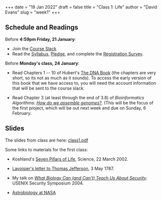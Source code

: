 +++
date = "19 Jan 2022"
draft = false
title = "Class 1: Life"
author = "David Evans"
slug = "week1"
+++

## Schedule and Readings

Before **4:59pm Friday, 21 January**: 

- Join the [Course Slack](https://join.slack.com/t/computingbiology/signup)
- Read the [Syllabus](/syllabus/),
[Pledge](/pledge/), and complete the [Registration Survey](/survey).

Before **Monday's class, 24 January**:

- Read Chapters 1 -- 10 of Hubert's [The DNA
  Book](https://berthub.eu/dna-book/toc-real/) (the chapters are very
  short, so its not as much as it sounds). To access the early version
  of this book that we have access to, you will need the account
  information that will be sent to the course slack.

- Read Chapter 3 (at least through the end of 3.8) of _Bioinformatics
Algorithms_: [_How do we assemble genomes?_](//www.bioinformaticsalgorithms.org/bioinformatics-chapter-3). (This will be the focus of the first project, which will be out next week and due on Sunday, 6 February.

## Slides

The slides from class are here: [class1.pdf](https://www.dropbox.com/s/9q5xbdcey0azw4t/csbio-class1-inked.pdf?dl=0)

Some links to materials for the first class:

- Koshland's [Seven Pillars of Life](https://www.science.org/doi/10.1126/science.1068489), Science, 22 March 2002.

- [Lavoisier's letter to Thomas Jefferson](https://founders.archives.gov/documents/Jefferson/01-11-02-0208), 3 May 1787.

- My talk on [_What Biology Can (and Can't) Teach Us About Security_](http://www.cs.virginia.edu/~evans/talks/usenix04/). USENIX Security Symposium 2004.

- [Astrobiology at NASA](https://astrobiology.nasa.gov/research/life-detection/about/)
